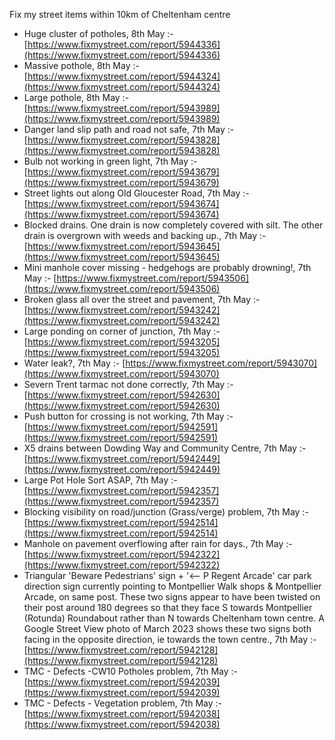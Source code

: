 Fix my street items within 10km of Cheltenham centre

<!-- fix_marker starts -->

- Huge cluster of potholes, 8th May :- [https://www.fixmystreet.com/report/5944336](https://www.fixmystreet.com/report/5944336)
- Massive pothole, 8th May :- [https://www.fixmystreet.com/report/5944324](https://www.fixmystreet.com/report/5944324)
- Large pothole, 8th May :- [https://www.fixmystreet.com/report/5943989](https://www.fixmystreet.com/report/5943989)
- Danger land slip path and road not safe, 7th May :- [https://www.fixmystreet.com/report/5943828](https://www.fixmystreet.com/report/5943828)
- Bulb not working in green light, 7th May :- [https://www.fixmystreet.com/report/5943679](https://www.fixmystreet.com/report/5943679)
- Street lights out along Old Gloucester Road, 7th May :- [https://www.fixmystreet.com/report/5943674](https://www.fixmystreet.com/report/5943674)
- Blocked drains. One drain is now completely covered with silt. The other drain is overgrown with weeds and backing up., 7th May :- [https://www.fixmystreet.com/report/5943645](https://www.fixmystreet.com/report/5943645)
- Mini manhole cover missing - hedgehogs are probably drowning!, 7th May :- [https://www.fixmystreet.com/report/5943506](https://www.fixmystreet.com/report/5943506)
- Broken glass all over the street and pavement, 7th May :- [https://www.fixmystreet.com/report/5943242](https://www.fixmystreet.com/report/5943242)
- Large ponding on corner of junction, 7th May :- [https://www.fixmystreet.com/report/5943205](https://www.fixmystreet.com/report/5943205)
- Water leak?, 7th May :- [https://www.fixmystreet.com/report/5943070](https://www.fixmystreet.com/report/5943070)
- Severn Trent tarmac not done correctly, 7th May :- [https://www.fixmystreet.com/report/5942630](https://www.fixmystreet.com/report/5942630)
- Push button for crossing is not working, 7th May :- [https://www.fixmystreet.com/report/5942591](https://www.fixmystreet.com/report/5942591)
- X5 drains between Dowding Way and Community Centre, 7th May :- [https://www.fixmystreet.com/report/5942449](https://www.fixmystreet.com/report/5942449)
- Large Pot Hole Sort ASAP, 7th May :- [https://www.fixmystreet.com/report/5942357](https://www.fixmystreet.com/report/5942357)
- Blocking visibility on road/junction (Grass/verge) problem, 7th May :- [https://www.fixmystreet.com/report/5942514](https://www.fixmystreet.com/report/5942514)
- Manhole on pavement overflowing after rain for days., 7th May :- [https://www.fixmystreet.com/report/5942322](https://www.fixmystreet.com/report/5942322)
- Triangular 'Beware Pedestrians' sign + '<-- P Regent Arcade' car park direction sign currently pointing to Montpellier Walk shops & Montpellier Arcade, on same post. These two signs appear to have been twisted on their post around 180 degrees so that they face S towards Montpellier (Rotunda) Roundabout rather than N towards Cheltenham town centre. A Google Street View photo of March 2023 shows these two signs both facing in the opposite direction, ie towards the town centre., 7th May :- [https://www.fixmystreet.com/report/5942128](https://www.fixmystreet.com/report/5942128)
- TMC - Defects -CW10 Potholes problem, 7th May :- [https://www.fixmystreet.com/report/5942039](https://www.fixmystreet.com/report/5942039)
- TMC - Defects - Vegetation problem, 7th May :- [https://www.fixmystreet.com/report/5942038](https://www.fixmystreet.com/report/5942038)

<!-- fix_marker ends -->